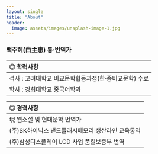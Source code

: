 ```yaml
---
layout: single
title: "About"
header:
  image: assets/images/unsplash-image-1.jpg
---
```


### 백주혜(白主惠) 통·번역가 

|**◎ 학력사항**|
|:-----------------------------------------------------|
| 석사 : 고려대학교 비교문학협동과정(한·중비교문학) 수료|
| 학사 : 경희대학교 중국어학과|


|**◎ 경력사항**|
|:-----------------------------------------------------|
| 現 웹소설 및 현대문학 번역가|
| (주)SK하이닉스 낸드플래시메모리 생산라인 교육통역|
| (주)삼성디스플레이 LCD 사업 품질보증부 번역|
